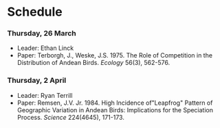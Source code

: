 # Schedule  

### Thursday, 26 March  
* Leader: Ethan Linck  
* Paper: Terborgh, J., Weske, J.S. 1975. The Role of Competition in the Distribution of Andean Birds. *Ecology* 56(3), 562-576.

### Thursday, 2 April   
* Leader: Ryan Terrill  
* Paper: Remsen, J.V. Jr. 1984. High Incidence of"Leapfrog" Pattern of Geographic Variation in Andean Birds: Implications for the Speciation Process. *Science* 224(4645), 171-173.  
